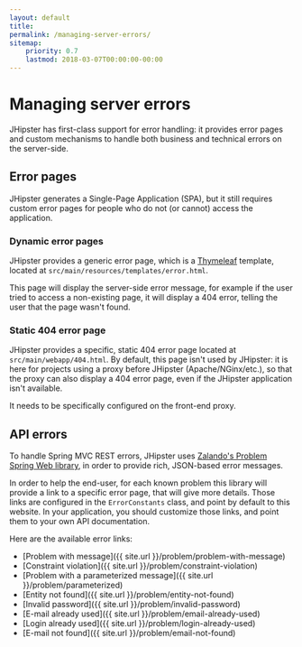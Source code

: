 ```yaml
---
layout: default
title:
permalink: /managing-server-errors/
sitemap:
    priority: 0.7
    lastmod: 2018-03-07T00:00:00-00:00
---
```


# <i class="fa fa-fire-extinguisher"></i> Managing server errors

JHipster has first-class support for error handling: it provides error pages and custom mechanisms to handle both business and technical errors on the server-side.

## Error pages

JHipster generates a Single-Page Application (SPA), but it still requires custom error pages for people who do not (or cannot) access the application.

### Dynamic error pages

JHipster provides a generic error page, which is a [Thymeleaf](https://www.thymeleaf.org/) template, located at `src/main/resources/templates/error.html`.

This page will display the server-side error message, for example if the user tried to access a non-existing page, it will display a 404 error, telling the user that the page wasn't found.

### Static 404 error page

JHipster provides a specific, static 404 error page located at `src/main/webapp/404.html`. By default, this page isn't used by JHipster: it is here for projects using a proxy before JHipster (Apache/NGinx/etc.), so that the proxy can also display a 404 error page, even if the JHipster application isn't available.

It needs to be specifically configured on the front-end proxy.

## API errors

To handle Spring MVC REST errors, JHipster uses [Zalando's Problem Spring Web  library](https://github.com/zalando/problem-spring-web), in order to provide rich, JSON-based error messages.

In order to help the end-user, for each known problem this library will provide a link to a specific error page, that will give more details. Those links are configured in the `ErrorConstants` class, and point by default to this website. In your application, you should customize those links, and point them to your own API documentation.

Here are the available error links:

- [Problem with message]({{ site.url }}/problem/problem-with-message)
- [Constraint violation]({{ site.url }}/problem/constraint-violation)
- [Problem with a parameterized message]({{ site.url }}/problem/parameterized)
- [Entity not found]({{ site.url }}/problem/entity-not-found)
- [Invalid password]({{ site.url }}/problem/invalid-password)
- [E-mail already used]({{ site.url }}/problem/email-already-used)
- [Login already used]({{ site.url }}/problem/login-already-used)
- [E-mail not found]({{ site.url }}/problem/email-not-found)
